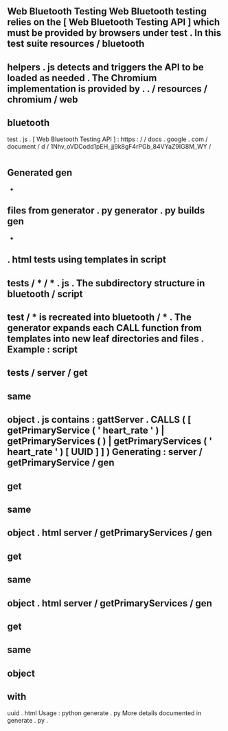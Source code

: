 #
Web
Bluetooth
Testing
Web
Bluetooth
testing
relies
on
the
[
Web
Bluetooth
Testing
API
]
which
must
be
provided
by
browsers
under
test
.
In
this
test
suite
resources
/
bluetooth
-
helpers
.
js
detects
and
triggers
the
API
to
be
loaded
as
needed
.
The
Chromium
implementation
is
provided
by
.
.
/
resources
/
chromium
/
web
-
bluetooth
-
test
.
js
.
[
Web
Bluetooth
Testing
API
]
:
https
:
/
/
docs
.
google
.
com
/
document
/
d
/
1Nhv_oVDCodd1pEH_jj9k8gF4rPGb_84VYaZ9IG8M_WY
/
#
Generated
gen
-
*
files
from
generator
.
py
generator
.
py
builds
gen
-
*
.
html
tests
using
templates
in
script
-
tests
/
*
/
*
.
js
.
The
subdirectory
structure
in
bluetooth
/
script
-
test
/
*
is
recreated
into
bluetooth
/
*
.
The
generator
expands
each
CALL
function
from
templates
into
new
leaf
directories
and
files
.
Example
:
script
-
tests
/
server
/
get
-
same
-
object
.
js
contains
:
gattServer
.
CALLS
(
[
getPrimaryService
(
'
heart_rate
'
)
|
getPrimaryServices
(
)
|
getPrimaryServices
(
'
heart_rate
'
)
[
UUID
]
]
)
Generating
:
server
/
getPrimaryService
/
gen
-
get
-
same
-
object
.
html
server
/
getPrimaryServices
/
gen
-
get
-
same
-
object
.
html
server
/
getPrimaryServices
/
gen
-
get
-
same
-
object
-
with
-
uuid
.
html
Usage
:
python
generate
.
py
More
details
documented
in
generate
.
py
.
